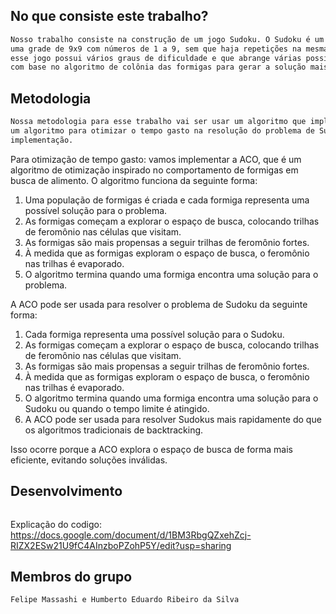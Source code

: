 ## No que consiste este trabalho?
```bash
Nosso trabalho consiste na construção de um jogo Sudoku. O Sudoku é um jogo de raciocínio lógico que consiste em preencher
uma grade de 9x9 com números de 1 a 9, sem que haja repetições na mesma linha, coluna ou bloco de 3x3. Tendo em vista que
esse jogo possui vários graus de dificuldade e que abrange várias possibilidades de solução, iremos criar um algoritmo,
com base no algoritmo de colônia das formigas para gerar a solução mais rápida e concreta dada a dificuldade do jogo.
````

## Metodologia
```bash
Nossa metodologia para esse trabalho vai ser usar um algoritmo que implemente uma solução ainda mais rápida para Sudoku e
um algoritmo para otimizar o tempo gasto na resolução do problema de Sudoku. Para deixar o algoritmo mais rápido em sua
implementação.
````

Para otimização de tempo gasto: vamos implementar a ACO, que é um algoritmo de otimização inspirado no comportamento de formigas
em busca de alimento. O algoritmo funciona da seguinte forma:

  1) Uma população de formigas é criada e cada formiga representa uma possível solução para o problema.
  2) As formigas começam a explorar o espaço de busca, colocando trilhas de feromônio nas células que visitam.
  3) As formigas são mais propensas a seguir trilhas de feromônio fortes.
  4) À medida que as formigas exploram o espaço de busca, o feromônio nas trilhas é evaporado.
  5) O algoritmo termina quando uma formiga encontra uma solução para o problema.

A ACO pode ser usada para resolver o problema de Sudoku da seguinte forma:

  1) Cada formiga representa uma possível solução para o Sudoku.
  2) As formigas começam a explorar o espaço de busca, colocando trilhas de feromônio nas células que visitam.
  3) As formigas são mais propensas a seguir trilhas de feromônio fortes.
  4) À medida que as formigas exploram o espaço de busca, o feromônio nas trilhas é evaporado.
  5) O algoritmo termina quando uma formiga encontra uma solução para o Sudoku ou quando o tempo limite é atingido.
  6) A ACO pode ser usada para resolver Sudokus mais rapidamente do que os algoritmos tradicionais de backtracking.

Isso ocorre porque a ACO explora o espaço de busca de forma mais eficiente, evitando soluções inválidas.

## Desenvolvimento
```bash

````

Explicação do codigo: https://docs.google.com/document/d/1BM3RbgQZxehZcj-RIZX2ESw21U9fC4AInzboPZohP5Y/edit?usp=sharing
## Membros do grupo
```bash
Felipe Massashi e Humberto Eduardo Ribeiro da Silva
```

